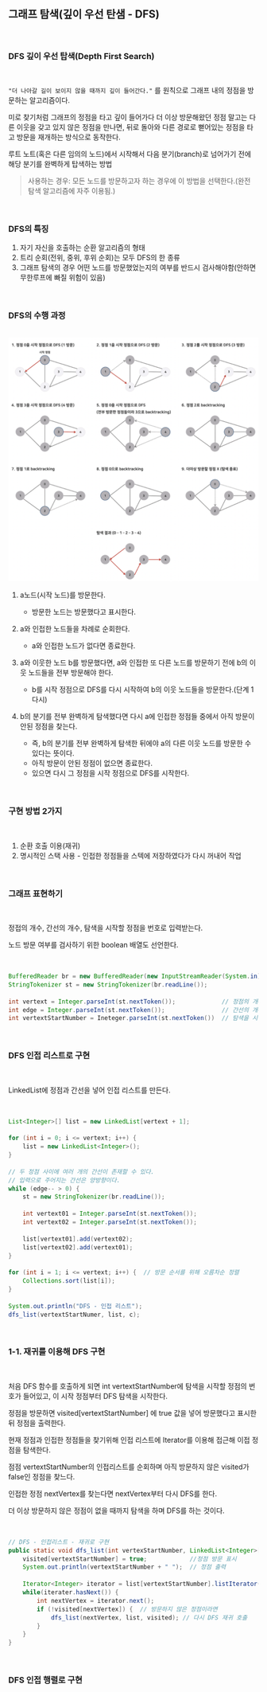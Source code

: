 ## 그래프 탐색(깊이 우선 탄샘 - DFS)

<br>

### DFS 깊이 우선 탑색(Depth First Search)

<br>

`"더 나아갈 길이 보이지 않을 때까지 깊이 들어간다."` 를 원칙으로 그래프 내의 정점을 방문하는 알고리즘이다.   

미로 찾기처럼 그래프의 정점을 타고 깊이 들어가다 더 이상 방문해왔던 정점 말고는 다른 이웃을 갖고 있지 않은 정점을 만나면, 뒤로 돌아와 다른 경로로 뻗어있는 정점을 타고 방문을 재개하는 방식으로 동작한다.   

루트 노트(혹은 다른 임의의 노드)에서 시작해서 다음 분기(branch)로 넘어가기 전에 해당 분기를 완벽하게 탑색하는 방법     

> 사용하는 경우: 모든 노드를 방문하고자 하는 경우에 이 방법을 선택한다.(완전 탐색 알고리즘에 자주 이용됨.)   

<br>

### DFS의 특징   

1. 자기 자신을 호출하는 순환 알고리즘의 형태   
2. 트리 순회(전위, 중위, 후위 순회)는 모두 DFS의 한 종류   
3. 그래프 탐색의 경우 어떤 노드를 방문했었는지의 여부를 반드시 검사해야함(안하면 무한루프에 빠질 위험이 있음)   

<br>

### DFS의 수행 과정

<br>

<img src="img/img07.png">

<br>

1. a노드(시작 노드)를 방문한다.
   - 방문한 노드는 방문했다고 표시한다.   

2. a와 인접한 노드들을 차례로 순회한다.   
   - a와 인접한 노드가 없다면 종료한다.   

3. a와 이웃한 노드 b를 방문했다면, a와 인접한 또 다른 노드를 방문하기 전에 b의 이웃 노드들을 전부 방문해야 한다.   
   - b를 시작 정점으로 DFS를 다시 시작하여 b의 이웃 노드들을 방문한다.(단계 1 다시)   

4. b의 분기를 전부 완벽하게 탐색했다면 다시 a에 인접한 정점들 중에서 아직 방문이 안된 정점을 찾는다.   
   - 즉, b의 분기를 전부 완벽하게 탐색한 뒤에야 a의 다른 이웃 노드를 방문한 수 있다는 뜻이다.   
   - 아직 방문이 안된 정점이 없으면 종료한다.   
   - 있으면 다시 그 정점을 시작 정점으로 DFS를 시작한다.    

<br>

### 구현 방법 2가지   

<br>

1. 순환 호출 이용(재귀)
2. 명시적인 스택 사용 - 인접한 정점들을 스텍에 저장하였다가 다시 꺼내어 작업   

<br>

### 그래프 표현하기

<br>

정접의 개수, 간선의 개수, 탐색을 시작할 정점을 번호로 입력받는다.   

노드 방문 여부를 검사하기 위한 boolean 배열도 선언한다.   

<br>

```Java
BufferedReader br = new BufferedReader(new InputStreamReader(System.in));
StringTokenizer st = new StringTokenizer(br.readLine());

int vertext = Integer.parseInt(st.nextToken());             // 정점의 개수
int edge = Integer.parseInt(st.nextToken());                // 간선의 개수 
int vertextStartNumber = Ineteger.parseInt(st.nextToken())  // 탐색을 시작할 정점의 번호
```

<br>

### DFS 인접 리스트로 구현   

<br>

LinkedList에 정점과 간선을 넣어 인접 리스트를 만든다.   

<br>

```Java
List<Integer>[] list = new LinkedList[vertext + 1];

for (int i = 0; i <= vertext; i++) {
    list = new LinkedList<Integer>();
}

// 두 정점 사이에 여러 개의 간선이 존재할 수 있다.
// 입력으로 주어지는 간선은 양방향이다.  
while (edge-- > 0) {
    st = new StringTokenizer(br.readLine());

    int vertext01 = Integer.parseInt(st.nextToken());
    int vertext02 = Integer.parseInt(st.nextToken());

    list[vertext01].add(vertext02);
    list[vertext02].add(vertext01);
}

for (int i = 1; i <= vertext; i++) {  // 방문 순서를 위해 오름차순 정렬
    Collections.sort(list[i]);
}

System.out.println("DFS - 인접 리스트");
dfs_list(vertextStartNumer, list, c);
```

<br>

### 1-1. 재귀를 이용해 DFS 구현   

<br>

처음 DFS 함수를 호출하게 되면 int vertextStartNumber에 탐색을 시작할 정점의 번호가 들어있고, 이 시작 정점부터 DFS 탐색을 시작한다.   

정점을 방문하면 visited[vertextStartNumber] 에 true 값을 넣어 방문했다고 표시한 뒤 정점을 출력한다.   

현재 정점과 인접한 정점들을 찾기위해 인접 리스트에 Iterator를 이용해 접근해 이접 정점을 탐색한다.   

점점 vertextStartNumber의 인접리스트를 순회하며 아직 방문하지 않은 visited가 false인 정점을 찾느다.   

인접한 정점 nextVertex를 찾는다면 nextVertex부터 다시 DFS를 한다.   

더 이상 방문하지 않은 정점이 없을 때까지 탐색을 하며 DFS를 하는 것이다.   

<br>

```Java
// DFS - 인접리스트 - 재귀로 구현
public static void dfs_list(int vertexStartNumber, LinkedList<Integer>[] list, boolean[] visited) {
    visited[vertextStartNumber] = true;            //정점 방문 표시
    System.out.println(vertextStartNumber + " ");  // 정점 출력

    Iterator<Integer> iterator = list[vertextStartNumber].listIterator();  // 정점 인접리스트 순회
    while(iterater.hasNext()) {
        int nextVertex = iterator.next();
        if (!visited[nextVertex]) {  // 방문하지 않은 정점이라면
            dfs_list(nextVertex, list, visited); // 다시 DFS 재귀 호출
        }
    }
}
```

<br>

### DFS 인접 행렬로 구현

<br>

